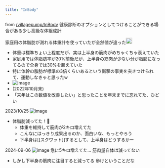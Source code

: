 ```yaml
---
title: "InBody"
---
```


from [/villagepump/InBody](https://scrapbox.io/villagepump/InBody)
健康診断のオプションとしてつけることができる場合がある少し高級な体組成計

家庭用の体脂肪が測れる体重計を使っていたが全然値が違った<img src='https://scrapbox.io/api/pages/villagepump/nishio/icon' alt='/villagepump/nishio.icon' height="19.5"/>
- 体重は標準ちょい上程度だが、実は上半身の筋肉がめちゃくちゃ衰えていた
- 家庭用では体脂肪率が20%前後だが、上半身の筋肉が少ない分が脂肪になってるので全身では30%を超えていた
- 特に体幹の脂肪が標準の3倍くらいあるという衝撃の事実を突きつけられて、運動しなきゃと思ったw
- ![image](https://gyazo.com/dcf2445259008bd7beb75f24afb70095/thumb/1000)
- (2022年10月末)
- 「来年はこの数値を改善したい」と思ったことを年末までに忘れてた、ひどい

2023/10/25
![image](https://gyazo.com/f5680eede891ced5d715a6a09b00a3be/thumb/1000)
- 体脂肪減ってた！🎉
    - 体重を維持して筋肉が2キロ増えてた
    - こんなにはっきり成果出るのか、面白いな、もっとやろう
    - 下半身は[[スクワット]]するとして、上半身はどうするかー

2024-09-06
![image](https://gyazo.com/faf474429513e19a5d073a2f03f8f893/thumb/1000)
急に5キロ増えてた…
筋肉量自体は減ってない
- しかし下半身の筋肉に注目すると減ってる
歩けということだな
